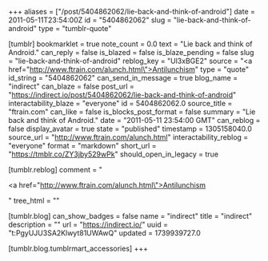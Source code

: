 +++
aliases = ["/post/5404862062/lie-back-and-think-of-android"]
date = 2011-05-11T23:54:00Z
id = "5404862062"
slug = "lie-back-and-think-of-android"
type = "tumblr-quote"

[tumblr]
bookmarklet = true
note_count = 0.0
text = "Lie back and think of Android."
can_reply = false
is_blazed = false
is_blaze_pending = false
slug = "lie-back-and-think-of-android"
reblog_key = "Ul3xBGE2"
source = "<a href=\"http://www.ftrain.com/alunch.html\">Antilunchism</a>"
type = "quote"
id_string = "5404862062"
can_send_in_message = true
blog_name = "indirect"
can_blaze = false
post_url = "https://indirect.io/post/5404862062/lie-back-and-think-of-android"
interactability_blaze = "everyone"
id = 5404862062.0
source_title = "ftrain.com"
can_like = false
is_blocks_post_format = false
summary = "Lie back and think of Android."
date = "2011-05-11 23:54:00 GMT"
can_reblog = false
display_avatar = true
state = "published"
timestamp = 1305158040.0
source_url = "http://www.ftrain.com/alunch.html"
interactability_reblog = "everyone"
format = "markdown"
short_url = "https://tmblr.co/ZY3jby529wPk"
should_open_in_legacy = true

[tumblr.reblog]
comment = "<p><a href=\"http://www.ftrain.com/alunch.html\">Antilunchism</a></p>"
tree_html = ""

[tumblr.blog]
can_show_badges = false
name = "indirect"
title = "indirect"
description = ""
url = "https://indirect.io/"
uuid = "t:PgyUJU3SA2Klwyt81UWAwQ"
updated = 1739939727.0

[tumblr.blog.tumblrmart_accessories]
+++

